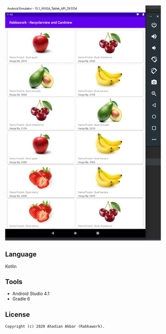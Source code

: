 ![Adapter Recycleview & Cardview]( ./adapter_recyclerview.jpg "Rabkawork")

## Language 
Kotlin

## Tools 
* Android Studio 4.1
* Gradle 6


License
-------
    Copyright (c) 2020 Ahadian Akbar (Rabkawork).








